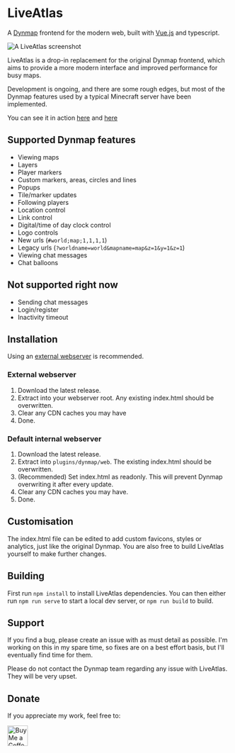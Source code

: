 # LiveAtlas 
A [Dynmap](https://github.com/webbukkit/dynmap) frontend for the modern web, built with [Vue.js](https://github.com/vuejs/vue) and typescript.

![A LiveAtlas screenshot](https://minecraft.rtgame.co.uk/liveatlas/liveatlas.jpg)

LiveAtlas is a drop-in replacement for the original Dynmap frontend, which aims to provide a more modern interface and improved performance for busy maps.

Development is ongoing, and there are some rough edges, but most of the Dynmap features used by a typical Minecraft server have been implemented.

You can see it in action [here](https://minecraft.rtgame.co.uk/map/build) and [here](https://minecraft.rtgame.co.uk/map/stresstest)

## Supported Dynmap features
- Viewing maps
- Layers
- Player markers
- Custom markers, areas, circles and lines
- Popups
- Tile/marker updates
- Following players
- Location control
- Link control
- Digital/time of day clock control
- Logo controls
- New urls (`#world;map;1,1,1,1`)
- Legacy urls (`?worldname=world&mapname=map&z=1&y=1&z=1`)
- Viewing chat messages
- Chat balloons

## Not supported right now
- Sending chat messages
- Login/register
- Inactivity timeout

## Installation
Using an [external webserver](https://github.com/webbukkit/dynmap/wiki/External-Webserver-Basics) is recommended.

### External webserver
1. Download the latest release.
2. Extract into your webserver root. Any existing index.html should be overwritten.
3. Clear any CDN caches you may have
4. Done.

### Default internal webserver
1. Download the latest release.
2. Extract into `plugins/dynmap/web`. The existing index.html should be overwritten.
3. (Recommended) Set index.html as readonly. This will prevent Dynmap overwriting it after every update.
4. Clear any CDN caches you may have.
5. Done.

## Customisation
The index.html file can be edited to add custom favicons, styles or analytics, just like the original Dynmap.
You are also free to build LiveAtlas yourself to make further changes.

## Building
First run `npm install` to install LiveAtlas dependencies. You can then either run `npm run serve` to start a local dev server, or `npm run build` to build.

## Support
If you find a bug, please create an issue with as must detail as possible. I'm working on this in my spare time, so fixes are on a best effort basis, but I'll eventually find time for them.

Please do not contact the Dynmap team regarding any issue with LiveAtlas. They will be very upset.

## Donate
If you appreciate my work, feel free to:

<a href='https://ko-fi.com/jlyne' target='_blank'><img height='35' style='border:0px;height:46px;' src='https://az743702.vo.msecnd.net/cdn/kofi3.png?v=0' border='0' alt='Buy Me a Coffee at ko-fi.com' />
